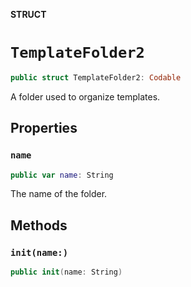 **STRUCT**

# `TemplateFolder2`

```swift
public struct TemplateFolder2: Codable
```

A folder used to organize templates.

## Properties
### `name`

```swift
public var name: String
```

The name of the folder.

## Methods
### `init(name:)`

```swift
public init(name: String)
```
